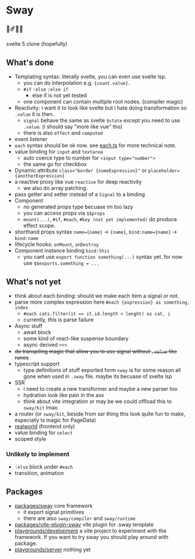 # Sway
### 🌟☄️🌸🎼
svelte 5 clone (hopefully)

## What's done
- Templating syntax: literally svelte, you can even use svelte lsp.
    - you can do interpolation e.g. `{count.value}`.
    - `#if` `:else` `:else if`
        - else if is not yet tested
    - one component can contain multiple root nodes. (compiler magic)
- Reactivity: i want it to look like svelte but i hate doing transformation so `.value` it is then. 
    - `signal` behave the same as svelte `$state` except you need to use `.value`. (i should say "more like vue" tho)
    - there is also `effect` and `computed`
- event listener 
- `each` syntax should be ok now. see [each.ts](packages/sway/lib/runtime/each.ts) for more technical note. 
- value binding for `input` and `textarea`
    - auto coerce type to number for `<input type="number">`
    - the same go for checkbox
- Dynamic attribute `class="border {someExpression}"` or `placeholder={anotherExpression}`
- a reactive proxy like vue `reactive` for deep reactivity
    - we also do array patching.
- pass getter and setter instead of a `Signal` to a binding 
- Component
    - no generated props type becuase im too lazy 
    - you can access props via `$$props`
    - `mount(...)`, `#if`, `#each`, `#key (not yet implemented)` do produce effect scope.
- shorthand props syntax `name={name}` -> `{name}`, `bind:name={name}` -> `bind:name`
- lifecycle hooks: `onMount`, `onDestroy`
- Component instance binding `bind:this`
    - you cant use `export function something(...)` syntax yet. for now use `$$exports.something = ...`

## What's not yet
- think about each binding: should we make each item a signal or not.
- parse more complex expression here `#each {expression} as something, index`
    - `#each cats.filter(it => it.id.length < lenght) as cat, i`
    - currently, this is parse failure 
- Async stuff
    - await block
    - some kind of react-like suspense boundary
    - async derived 💀💀💀 
- ~~do transpiling magic that allow you to use signal without `.value` like runes~~
- typescript support 
    - type definitions of stuff exported form `sway` is for some reason all gone when used in `.sway` file. maybe its becuase of svelte lsp
- SSR
    - i need to create a new transformer and maybe a new parser too
    - hydration look like pain in the ass
    - think about vite integration or may be we could offload this to `sway/kit` lmao
- a router (or `sway/kit`, beside from ssr thing this look quite fun to make, especially ts magic for PageData)
- [realworld](https://github.com/gothinkster/realworld) (frontend only)
- value binding for `select`
- scoped style

### Unlikely to implement
- `:else` block under `#each` 
- transition, animation

## Packages
- [packages/sway](packages/sway) core framework
    - it export signal primitives
    - there are also `sway/compiler` and `sway/runtime`
- [packages/vite-plugin-sway](packages/vite-plugin-sway) vite plugin for .sway template 
- [playgrounds/development](playgrounds/development) a vite project to experiment with the framework. If you want to try sway you should play around with package. 
- [playgrounds/server](playgrounds/server) nothing yet
